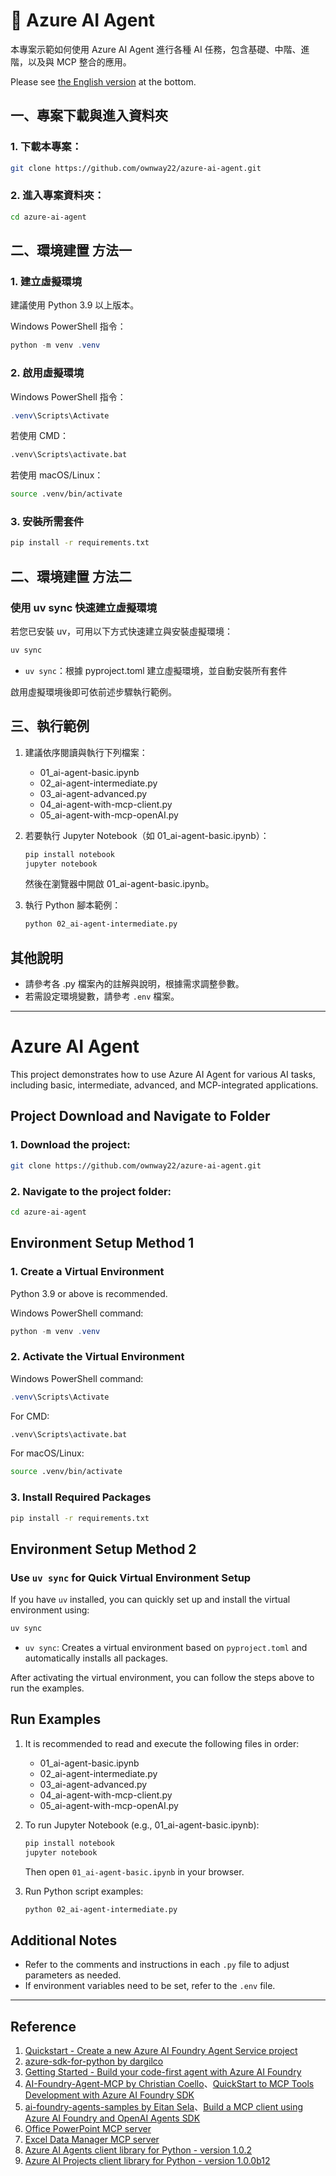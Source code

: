 # 🚀 Azure AI Agent

本專案示範如何使用 Azure AI Agent 進行各種 AI 任務，包含基礎、中階、進階，以及與 MCP 整合的應用。

Please see [the English version](#Azure-AI-Agent) at the bottom.

## 一、專案下載與進入資料夾

### 1. 下載本專案：
   ```bash
   git clone https://github.com/ownway22/azure-ai-agent.git
   ```
### 2. 進入專案資料夾：
   ```bash
   cd azure-ai-agent
   ```

## 二、環境建置 方法一

### 1. 建立虛擬環境

建議使用 Python 3.9 以上版本。

Windows PowerShell 指令：
```powershell
python -m venv .venv
```

### 2. 啟用虛擬環境

Windows PowerShell 指令：
```powershell
.venv\Scripts\Activate
```

若使用 CMD：
```cmd
.venv\Scripts\activate.bat
```

若使用 macOS/Linux：
```bash
source .venv/bin/activate
```

### 3. 安裝所需套件

```bash
pip install -r requirements.txt
```

## 二、環境建置 方法二

### 使用 uv sync 快速建立虛擬環境

若您已安裝 uv，可用以下方式快速建立與安裝虛擬環境：

```bash
uv sync
```

- `uv sync`：根據 pyproject.toml 建立虛擬環境，並自動安裝所有套件

啟用虛擬環境後即可依前述步驟執行範例。

## 三、執行範例

1. 建議依序閱讀與執行下列檔案：
   - 01_ai-agent-basic.ipynb
   - 02_ai-agent-intermediate.py
   - 03_ai-agent-advanced.py
   - 04_ai-agent-with-mcp-client.py
   - 05_ai-agent-with-mcp-openAI.py

2. 若要執行 Jupyter Notebook（如 01_ai-agent-basic.ipynb）：
   ```bash
   pip install notebook
   jupyter notebook
   ```
   然後在瀏覽器中開啟 01_ai-agent-basic.ipynb。

3. 執行 Python 腳本範例：
   ```bash
   python 02_ai-agent-intermediate.py
   ```

## 其他說明

- 請參考各 .py 檔案內的註解與說明，根據需求調整參數。
- 若需設定環境變數，請參考 `.env` 檔案。

---

# Azure AI Agent

This project demonstrates how to use Azure AI Agent for various AI tasks, including basic, intermediate, advanced, and MCP-integrated applications.

## Project Download and Navigate to Folder

### 1. Download the project:
   ```bash
   git clone https://github.com/ownway22/azure-ai-agent.git
   ```
### 2. Navigate to the project folder:
   ```bash
   cd azure-ai-agent
   ```

## Environment Setup Method 1

### 1. Create a Virtual Environment

Python 3.9 or above is recommended.

Windows PowerShell command:
```powershell
python -m venv .venv
```

### 2. Activate the Virtual Environment

Windows PowerShell command:
```powershell
.venv\Scripts\Activate
```

For CMD:
```cmd
.venv\Scripts\activate.bat
```

For macOS/Linux:
```bash
source .venv/bin/activate
```

### 3. Install Required Packages

```bash
pip install -r requirements.txt
```

## Environment Setup Method 2

### Use `uv sync` for Quick Virtual Environment Setup

If you have `uv` installed, you can quickly set up and install the virtual environment using:

```bash
uv sync
```

- `uv sync`: Creates a virtual environment based on `pyproject.toml` and automatically installs all packages.

After activating the virtual environment, you can follow the steps above to run the examples.

## Run Examples

1. It is recommended to read and execute the following files in order:
   - 01_ai-agent-basic.ipynb
   - 02_ai-agent-intermediate.py
   - 03_ai-agent-advanced.py
   - 04_ai-agent-with-mcp-client.py
   - 05_ai-agent-with-mcp-openAI.py

2. To run Jupyter Notebook (e.g., 01_ai-agent-basic.ipynb):
   ```bash
   pip install notebook
   jupyter notebook
   ```
   Then open `01_ai-agent-basic.ipynb` in your browser.

3. Run Python script examples:
   ```bash
   python 02_ai-agent-intermediate.py
   ```

## Additional Notes

- Refer to the comments and instructions in each `.py` file to adjust parameters as needed.
- If environment variables need to be set, refer to the `.env` file.

---

## Reference

1. [Quickstart - Create a new Azure AI Foundry Agent Service project](https://learn.microsoft.com/en-us/azure/ai-foundry/agents/quickstart?pivots=programming-language-python-azure)
2. [azure-sdk-for-python by dargilco](https://github.com/Azure/azure-sdk-for-python/tree/azure-ai-projects_1.0.0b12/sdk/ai/azure-ai-agents/samples/agents_async)
3. [Getting Started - Build your code-first agent with Azure AI Foundry](https://microsoft.github.io/build-your-first-agent-with-azure-ai-agent-service-workshop/getting-started/)
4. [AI-Foundry-Agent-MCP by Christian Coello](https://github.com/ccoellomsft/AI-Foundry-Agent-MCP)、[QuickStart to MCP Tools Development with Azure AI Foundry SDK](https://techcommunity.microsoft.com/blog/azure-ai-services-blog/ai-agent-mcp-tools-quickstart-to-mcp-tools-development-with-azure-ai-foundry-sdk/4432464)
5. [ai-foundry-agents-samples by Eitan Sela](https://github.com/Azure-Samples/ai-foundry-agents-samples/tree/main)、[Build a MCP client using Azure AI Foundry and OpenAI Agents SDK](https://medium.com/@eitansela/build-a-mcp-client-using-azure-ai-foundry-and-openai-agents-sdk-6c8e372f3a6a)
6. [Office PowerPoint MCP server](https://playbooks.com/mcp/office-powerpoint)
7. [Excel Data Manager MCP server](https://playbooks.com/mcp/excel-data-manager)
8. [Azure AI Agents client library for Python - version 1.0.2](https://learn.microsoft.com/en-us/python/api/overview/azure/ai-agents-readme?view=azure-python)
9. [Azure AI Projects client library for Python - version 1.0.0b12](https://learn.microsoft.com/en-us/python/api/overview/azure/ai-projects-readme?view=azure-python-preview)
